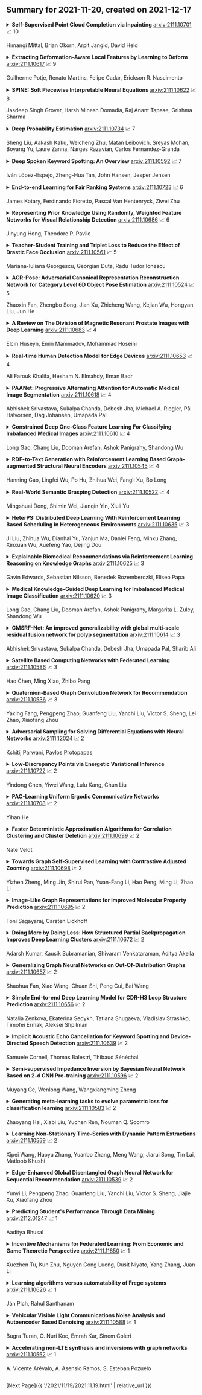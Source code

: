 ## Summary for 2021-11-20, created on 2021-12-17


<details><summary><b>Self-Supervised Point Cloud Completion via Inpainting</b>
<a href="https://arxiv.org/abs/2111.10701">arxiv:2111.10701</a>
&#x1F4C8; 10 <br>
<p>Himangi Mittal, Brian Okorn, Arpit Jangid, David Held</p></summary>
<p>

**Abstract:** When navigating in urban environments, many of the objects that need to be tracked and avoided are heavily occluded. Planning and tracking using these partial scans can be challenging. The aim of this work is to learn to complete these partial point clouds, giving us a full understanding of the object's geometry using only partial observations. Previous methods achieve this with the help of complete, ground-truth annotations of the target objects, which are available only for simulated datasets. However, such ground truth is unavailable for real-world LiDAR data. In this work, we present a self-supervised point cloud completion algorithm, PointPnCNet, which is trained only on partial scans without assuming access to complete, ground-truth annotations. Our method achieves this via inpainting. We remove a portion of the input data and train the network to complete the missing region. As it is difficult to determine which regions were occluded in the initial cloud and which were synthetically removed, our network learns to complete the full cloud, including the missing regions in the initial partial cloud. We show that our method outperforms previous unsupervised and weakly-supervised methods on both the synthetic dataset, ShapeNet, and real-world LiDAR dataset, Semantic KITTI.

</p>
</details>

<details><summary><b>Extracting Deformation-Aware Local Features by Learning to Deform</b>
<a href="https://arxiv.org/abs/2111.10617">arxiv:2111.10617</a>
&#x1F4C8; 9 <br>
<p>Guilherme Potje, Renato Martins, Felipe Cadar, Erickson R. Nascimento</p></summary>
<p>

**Abstract:** Despite the advances in extracting local features achieved by handcrafted and learning-based descriptors, they are still limited by the lack of invariance to non-rigid transformations. In this paper, we present a new approach to compute features from still images that are robust to non-rigid deformations to circumvent the problem of matching deformable surfaces and objects. Our deformation-aware local descriptor, named DEAL, leverages a polar sampling and a spatial transformer warping to provide invariance to rotation, scale, and image deformations. We train the model architecture end-to-end by applying isometric non-rigid deformations to objects in a simulated environment as guidance to provide highly discriminative local features. The experiments show that our method outperforms state-of-the-art handcrafted, learning-based image, and RGB-D descriptors in different datasets with both real and realistic synthetic deformable objects in still images. The source code and trained model of the descriptor are publicly available at https://www.verlab.dcc.ufmg.br/descriptors/neurips2021.

</p>
</details>

<details><summary><b>SPINE: Soft Piecewise Interpretable Neural Equations</b>
<a href="https://arxiv.org/abs/2111.10622">arxiv:2111.10622</a>
&#x1F4C8; 8 <br>
<p>Jasdeep Singh Grover, Harsh Minesh Domadia, Raj Anant Tapase, Grishma Sharma</p></summary>
<p>

**Abstract:** Relu Fully Connected Networks are ubiquitous but uninterpretable because they fit piecewise linear functions emerging from multi-layered structures and complex interactions of model weights. This paper takes a novel approach to piecewise fits by using set operations on individual pieces(parts). This is done by approximating canonical normal forms and using the resultant as a model. This gives special advantages like (a)strong correspondence of parameters to pieces of the fit function(High Interpretability); (b)ability to fit any combination of continuous functions as pieces of the piecewise function(Ease of Design); (c)ability to add new non-linearities in a targeted region of the domain(Targeted Learning); (d)simplicity of an equation which avoids layering. It can also be expressed in the general max-min representation of piecewise linear functions which gives theoretical ease and credibility. This architecture is tested on simulated regression and classification tasks and benchmark datasets including UCI datasets, MNIST, FMNIST, and CIFAR 10. This performance is on par with fully connected architectures. It can find a variety of applications where fully connected layers must be replaced by interpretable layers.

</p>
</details>

<details><summary><b>Deep Probability Estimation</b>
<a href="https://arxiv.org/abs/2111.10734">arxiv:2111.10734</a>
&#x1F4C8; 7 <br>
<p>Sheng Liu, Aakash Kaku, Weicheng Zhu, Matan Leibovich, Sreyas Mohan, Boyang Yu, Laure Zanna, Narges Razavian, Carlos Fernandez-Granda</p></summary>
<p>

**Abstract:** Reliable probability estimation is of crucial importance in many real-world applications where there is inherent uncertainty, such as weather forecasting, medical prognosis, or collision avoidance in autonomous vehicles. Probability-estimation models are trained on observed outcomes (e.g. whether it has rained or not, or whether a patient has died or not), because the ground-truth probabilities of the events of interest are typically unknown. The problem is therefore analogous to binary classification, with the important difference that the objective is to estimate probabilities rather than predicting the specific outcome. The goal of this work is to investigate probability estimation from high-dimensional data using deep neural networks. There exist several methods to improve the probabilities generated by these models but they mostly focus on classification problems where the probabilities are related to model uncertainty. In the case of problems with inherent uncertainty, it is challenging to evaluate performance without access to ground-truth probabilities. To address this, we build a synthetic dataset to study and compare different computable metrics. We evaluate existing methods on the synthetic data as well as on three real-world probability estimation tasks, all of which involve inherent uncertainty: precipitation forecasting from radar images, predicting cancer patient survival from histopathology images, and predicting car crashes from dashcam videos. Finally, we also propose a new method for probability estimation using neural networks, which modifies the training process to promote output probabilities that are consistent with empirical probabilities computed from the data. The method outperforms existing approaches on most metrics on the simulated as well as real-world data.

</p>
</details>

<details><summary><b>Deep Spoken Keyword Spotting: An Overview</b>
<a href="https://arxiv.org/abs/2111.10592">arxiv:2111.10592</a>
&#x1F4C8; 7 <br>
<p>Iván López-Espejo, Zheng-Hua Tan, John Hansen, Jesper Jensen</p></summary>
<p>

**Abstract:** Spoken keyword spotting (KWS) deals with the identification of keywords in audio streams and has become a fast-growing technology thanks to the paradigm shift introduced by deep learning a few years ago. This has allowed the rapid embedding of deep KWS in a myriad of small electronic devices with different purposes like the activation of voice assistants. Prospects suggest a sustained growth in terms of social use of this technology. Thus, it is not surprising that deep KWS has become a hot research topic among speech scientists, who constantly look for KWS performance improvement and computational complexity reduction. This context motivates this paper, in which we conduct a literature review into deep spoken KWS to assist practitioners and researchers who are interested in this technology. Specifically, this overview has a comprehensive nature by covering a thorough analysis of deep KWS systems (which includes speech features, acoustic modeling and posterior handling), robustness methods, applications, datasets, evaluation metrics, performance of deep KWS systems and audio-visual KWS. The analysis performed in this paper allows us to identify a number of directions for future research, including directions adopted from automatic speech recognition research and directions that are unique to the problem of spoken KWS.

</p>
</details>

<details><summary><b>End-to-end Learning for Fair Ranking Systems</b>
<a href="https://arxiv.org/abs/2111.10723">arxiv:2111.10723</a>
&#x1F4C8; 6 <br>
<p>James Kotary, Ferdinando Fioretto, Pascal Van Hentenryck, Ziwei Zhu</p></summary>
<p>

**Abstract:** The learning-to-rank problem aims at ranking items to maximize exposure of those most relevant to a user query. A desirable property of such ranking systems is to guarantee some notion of fairness among specified item groups. While fairness has recently been considered in the context of learning-to-rank systems, current methods cannot provide guarantees on the fairness of the proposed ranking policies.
  This paper addresses this gap and introduces Smart Predict and Optimize for Fair Ranking (SPOFR), an integrated optimization and learning framework for fairness-constrained learning to rank. The end-to-end SPOFR framework includes a constrained optimization sub-model and produces ranking policies that are guaranteed to satisfy fairness constraints while allowing for fine control of the fairness-utility tradeoff. SPOFR is shown to significantly improve current state-of-the-art fair learning-to-rank systems with respect to established performance metrics.

</p>
</details>

<details><summary><b>Representing Prior Knowledge Using Randomly, Weighted Feature Networks for Visual Relationship Detection</b>
<a href="https://arxiv.org/abs/2111.10686">arxiv:2111.10686</a>
&#x1F4C8; 6 <br>
<p>Jinyung Hong, Theodore P. Pavlic</p></summary>
<p>

**Abstract:** The single-hidden-layer Randomly Weighted Feature Network (RWFN) introduced by Hong and Pavlic (2021) was developed as an alternative to neural tensor network approaches for relational learning tasks. Its relatively small footprint combined with the use of two randomized input projections -- an insect-brain-inspired input representation and random Fourier features -- allow it to achieve rich expressiveness for relational learning with relatively low training cost. In particular, when Hong and Pavlic compared RWFN to Logic Tensor Networks (LTNs) for Semantic Image Interpretation (SII) tasks to extract structured semantic descriptions from images, they showed that the RWFN integration of the two hidden, randomized representations better captures relationships among inputs with a faster training process even though it uses far fewer learnable parameters. In this paper, we use RWFNs to perform Visual Relationship Detection (VRD) tasks, which are more challenging SII tasks. A zero-shot learning approach is used with RWFN that can exploit similarities with other seen relationships and background knowledge -- expressed with logical constraints between subjects, relations, and objects -- to achieve the ability to predict triples that do not appear in the training set. The experiments on the Visual Relationship Dataset to compare the performance between RWFNs and LTNs, one of the leading Statistical Relational Learning frameworks, show that RWFNs outperform LTNs for the predicate-detection task while using fewer number of adaptable parameters (1:56 ratio). Furthermore, background knowledge represented by RWFNs can be used to alleviate the incompleteness of training sets even though the space complexity of RWFNs is much smaller than LTNs (1:27 ratio).

</p>
</details>

<details><summary><b>Teacher-Student Training and Triplet Loss to Reduce the Effect of Drastic Face Occlusion</b>
<a href="https://arxiv.org/abs/2111.10561">arxiv:2111.10561</a>
&#x1F4C8; 5 <br>
<p>Mariana-Iuliana Georgescu, Georgian Duta, Radu Tudor Ionescu</p></summary>
<p>

**Abstract:** We study a series of recognition tasks in two realistic scenarios requiring the analysis of faces under strong occlusion. On the one hand, we aim to recognize facial expressions of people wearing Virtual Reality (VR) headsets. On the other hand, we aim to estimate the age and identify the gender of people wearing surgical masks. For all these tasks, the common ground is that half of the face is occluded. In this challenging setting, we show that convolutional neural networks (CNNs) trained on fully-visible faces exhibit very low performance levels. While fine-tuning the deep learning models on occluded faces is extremely useful, we show that additional performance gains can be obtained by distilling knowledge from models trained on fully-visible faces. To this end, we study two knowledge distillation methods, one based on teacher-student training and one based on triplet loss. Our main contribution consists in a novel approach for knowledge distillation based on triplet loss, which generalizes across models and tasks. Furthermore, we consider combining distilled models learned through conventional teacher-student training or through our novel teacher-student training based on triplet loss. We provide empirical evidence showing that, in most cases, both individual and combined knowledge distillation methods bring statistically significant performance improvements. We conduct experiments with three different neural models (VGG-f, VGG-face, ResNet-50) on various tasks (facial expression recognition, gender recognition, age estimation), showing consistent improvements regardless of the model or task.

</p>
</details>

<details><summary><b>ACR-Pose: Adversarial Canonical Representation Reconstruction Network for Category Level 6D Object Pose Estimation</b>
<a href="https://arxiv.org/abs/2111.10524">arxiv:2111.10524</a>
&#x1F4C8; 5 <br>
<p>Zhaoxin Fan, Zhengbo Song, Jian Xu, Zhicheng Wang, Kejian Wu, Hongyan Liu, Jun He</p></summary>
<p>

**Abstract:** Recently, category-level 6D object pose estimation has achieved significant improvements with the development of reconstructing canonical 3D representations. However, the reconstruction quality of existing methods is still far from excellent. In this paper, we propose a novel Adversarial Canonical Representation Reconstruction Network named ACR-Pose. ACR-Pose consists of a Reconstructor and a Discriminator. The Reconstructor is primarily composed of two novel sub-modules: Pose-Irrelevant Module (PIM) and Relational Reconstruction Module (RRM). PIM tends to learn canonical-related features to make the Reconstructor insensitive to rotation and translation, while RRM explores essential relational information between different input modalities to generate high-quality features. Subsequently, a Discriminator is employed to guide the Reconstructor to generate realistic canonical representations. The Reconstructor and the Discriminator learn to optimize through adversarial training. Experimental results on the prevalent NOCS-CAMERA and NOCS-REAL datasets demonstrate that our method achieves state-of-the-art performance.

</p>
</details>

<details><summary><b>A Review on The Division of Magnetic Resonant Prostate Images with Deep Learning</b>
<a href="https://arxiv.org/abs/2111.10683">arxiv:2111.10683</a>
&#x1F4C8; 4 <br>
<p>Elcin Huseyn, Emin Mammadov, Mohammad Hoseini</p></summary>
<p>

**Abstract:** Deep learning; it is often used in dividing processes on images in the biomedical field. In recent years, it has been observed that there is an increase in the division procedures performed on prostate images using deep learning compared to other methods of image division. Looking at the literature; It is seen that the process of dividing prostate images, which are carried out with deep learning, is an important step for the diagnosis and treatment of prostate cancer. For this reason, in this study; to be a source for future splitting operations; deep learning splitting procedures on prostate images obtained from magnetic resonance (MRI) imaging devices were examined.

</p>
</details>

<details><summary><b>Real-time Human Detection Model for Edge Devices</b>
<a href="https://arxiv.org/abs/2111.10653">arxiv:2111.10653</a>
&#x1F4C8; 4 <br>
<p>Ali Farouk Khalifa, Hesham N. Elmahdy, Eman Badr</p></summary>
<p>

**Abstract:** Building a small-sized fast surveillance system model to fit on limited resource devices is a challenging, yet an important task. Convolutional Neural Networks (CNNs) have replaced traditional feature extraction and machine learning models in detection and classification tasks. Various complex large CNN models are proposed that achieve significant improvement in the accuracy. Lightweight CNN models have been recently introduced for real-time tasks. This paper suggests a CNN-based lightweight model that can fit on a limited edge device such as Raspberry Pi. Our proposed model provides better performance time, smaller size and comparable accuracy with existing method. The model performance is evaluated on multiple benchmark datasets. It is also compared with existing models in terms of size, average processing time, and F-score. Other enhancements for future research are suggested.

</p>
</details>

<details><summary><b>PAANet: Progressive Alternating Attention for Automatic Medical Image Segmentation</b>
<a href="https://arxiv.org/abs/2111.10618">arxiv:2111.10618</a>
&#x1F4C8; 4 <br>
<p>Abhishek Srivastava, Sukalpa Chanda, Debesh Jha, Michael A. Riegler, Pål Halvorsen, Dag Johansen, Umapada Pal</p></summary>
<p>

**Abstract:** Medical image segmentation can provide detailed information for clinical analysis which can be useful for scenarios where the detailed location of a finding is important. Knowing the location of disease can play a vital role in treatment and decision-making. Convolutional neural network (CNN) based encoder-decoder techniques have advanced the performance of automated medical image segmentation systems. Several such CNN-based methodologies utilize techniques such as spatial- and channel-wise attention to enhance performance. Another technique that has drawn attention in recent years is residual dense blocks (RDBs). The successive convolutional layers in densely connected blocks are capable of extracting diverse features with varied receptive fields and thus, enhancing performance. However, consecutive stacked convolutional operators may not necessarily generate features that facilitate the identification of the target structures. In this paper, we propose a progressive alternating attention network (PAANet). We develop progressive alternating attention dense (PAAD) blocks, which construct a guiding attention map (GAM) after every convolutional layer in the dense blocks using features from all scales. The GAM allows the following layers in the dense blocks to focus on the spatial locations relevant to the target region. Every alternate PAAD block inverts the GAM to generate a reverse attention map which guides ensuing layers to extract boundary and edge-related information, refining the segmentation process. Our experiments on three different biomedical image segmentation datasets exhibit that our PAANet achieves favourable performance when compared to other state-of-the-art methods.

</p>
</details>

<details><summary><b>Constrained Deep One-Class Feature Learning For Classifying Imbalanced Medical Images</b>
<a href="https://arxiv.org/abs/2111.10610">arxiv:2111.10610</a>
&#x1F4C8; 4 <br>
<p>Long Gao, Chang Liu, Dooman Arefan, Ashok Panigrahy, Shandong Wu</p></summary>
<p>

**Abstract:** Medical image data are usually imbalanced across different classes. One-class classification has attracted increasing attention to address the data imbalance problem by distinguishing the samples of the minority class from the majority class. Previous methods generally aim to either learn a new feature space to map training samples together or to fit training samples by autoencoder-like models. These methods mainly focus on capturing either compact or descriptive features, where the information of the samples of a given one class is not sufficiently utilized. In this paper, we propose a novel deep learning-based method to learn compact features by adding constraints on the bottleneck features, and to preserve descriptive features by training an autoencoder at the same time. Through jointly optimizing the constraining loss and the autoencoder's reconstruction loss, our method can learn more relevant features associated with the given class, making the majority and minority samples more distinguishable. Experimental results on three clinical datasets (including the MRI breast images, FFDM breast images and chest X-ray images) obtains state-of-art performance compared to previous methods.

</p>
</details>

<details><summary><b>RDF-to-Text Generation with Reinforcement Learning Based Graph-augmented Structural Neural Encoders</b>
<a href="https://arxiv.org/abs/2111.10545">arxiv:2111.10545</a>
&#x1F4C8; 4 <br>
<p>Hanning Gao, Lingfei Wu, Po Hu, Zhihua Wei, Fangli Xu, Bo Long</p></summary>
<p>

**Abstract:** Considering a collection of RDF triples, the RDF-to-text generation task aims to generate a text description. Most previous methods solve this task using a sequence-to-sequence model or using a graph-based model to encode RDF triples and to generate a text sequence. Nevertheless, these approaches fail to clearly model the local and global structural information between and within RDF triples. Moreover, the previous methods also face the non-negligible problem of low faithfulness of the generated text, which seriously affects the overall performance of these models. To solve these problems, we propose a model combining two new graph-augmented structural neural encoders to jointly learn both local and global structural information in the input RDF triples. To further improve text faithfulness, we innovatively introduce a reinforcement learning (RL) reward based on information extraction (IE). We first extract triples from the generated text using a pretrained IE model and regard the correct number of the extracted triples as the additional RL reward. Experimental results on two benchmark datasets demonstrate that our proposed model outperforms the state-of-the-art baselines, and the additional reinforcement learning reward does help to improve the faithfulness of the generated text.

</p>
</details>

<details><summary><b>Real-World Semantic Grasping Detection</b>
<a href="https://arxiv.org/abs/2111.10522">arxiv:2111.10522</a>
&#x1F4C8; 4 <br>
<p>Mingshuai Dong, Shimin Wei, Jianqin Yin, Xiuli Yu</p></summary>
<p>

**Abstract:** Reducing the scope of grasping detection according to the semantic information of the target is significant to improve the accuracy of the grasping detection model and expand its application. Researchers have been trying to combine these capabilities in an end-to-end network to grasp specific objects in a cluttered scene efficiently. In this paper, we propose an end-to-end semantic grasping detection model, which can accomplish both semantic recognition and grasping detection. And we also design a target feature filtering mechanism, which only maintains the features of a single object according to the semantic information for grasping detection. This method effectively reduces the background features that are weakly correlated to the target object, thus making the features more unique and guaranteeing the accuracy and efficiency of grasping detection. Experimental results show that the proposed method can achieve 98.38% accuracy in Cornell grasping dataset Furthermore, our results on different datasets or evaluation metrics show the domain adaptability of our method over the state-of-the-art.

</p>
</details>

<details><summary><b>HeterPS: Distributed Deep Learning With Reinforcement Learning Based Scheduling in Heterogeneous Environments</b>
<a href="https://arxiv.org/abs/2111.10635">arxiv:2111.10635</a>
&#x1F4C8; 3 <br>
<p>Ji Liu, Zhihua Wu, Dianhai Yu, Yanjun Ma, Danlei Feng, Minxu Zhang, Xinxuan Wu, Xuefeng Yao, Dejing Dou</p></summary>
<p>

**Abstract:** Deep neural networks (DNNs) exploit many layers and a large number of parameters to achieve excellent performance. The training process of DNN models generally handles large-scale input data with many sparse features, which incurs high Input/Output (IO) cost, while some layers are compute-intensive. The training process generally exploits distributed computing resources to reduce training time. In addition, heterogeneous computing resources, e.g., CPUs, GPUs of multiple types, are available for the distributed training process. Thus, the scheduling of multiple layers to diverse computing resources is critical for the training process. To efficiently train a DNN model using the heterogeneous computing resources, we propose a distributed framework, i.e., Paddle-Heterogeneous Parameter Server (Paddle-HeterPS), composed of a distributed architecture and a Reinforcement Learning (RL)-based scheduling method. The advantages of Paddle-HeterPS are three-fold compared with existing frameworks. First, Paddle-HeterPS enables efficient training process of diverse workloads with heterogeneous computing resources. Second, Paddle-HeterPS exploits an RL-based method to efficiently schedule the workload of each layer to appropriate computing resources to minimize the cost while satisfying throughput constraints. Third, Paddle-HeterPS manages data storage and data communication among distributed computing resources. We carry out extensive experiments to show that Paddle-HeterPS significantly outperforms state-of-the-art approaches in terms of throughput (14.5 times higher) and monetary cost (312.3% smaller). The codes of the framework are publicly available at: https://github.com/PaddlePaddle/Paddle.

</p>
</details>

<details><summary><b>Explainable Biomedical Recommendations via Reinforcement Learning Reasoning on Knowledge Graphs</b>
<a href="https://arxiv.org/abs/2111.10625">arxiv:2111.10625</a>
&#x1F4C8; 3 <br>
<p>Gavin Edwards, Sebastian Nilsson, Benedek Rozemberczki, Eliseo Papa</p></summary>
<p>

**Abstract:** For Artificial Intelligence to have a greater impact in biology and medicine, it is crucial that recommendations are both accurate and transparent. In other domains, a neurosymbolic approach of multi-hop reasoning on knowledge graphs has been shown to produce transparent explanations. However, there is a lack of research applying it to complex biomedical datasets and problems. In this paper, the approach is explored for drug discovery to draw solid conclusions on its applicability. For the first time, we systematically apply it to multiple biomedical datasets and recommendation tasks with fair benchmark comparisons. The approach is found to outperform the best baselines by 21.7% on average whilst producing novel, biologically relevant explanations.

</p>
</details>

<details><summary><b>Medical Knowledge-Guided Deep Learning for Imbalanced Medical Image Classification</b>
<a href="https://arxiv.org/abs/2111.10620">arxiv:2111.10620</a>
&#x1F4C8; 3 <br>
<p>Long Gao, Chang Liu, Dooman Arefan, Ashok Panigrahy, Margarita L. Zuley, Shandong Wu</p></summary>
<p>

**Abstract:** Deep learning models have gained remarkable performance on a variety of image classification tasks. However, many models suffer from limited performance in clinical or medical settings when data are imbalanced. To address this challenge, we propose a medical-knowledge-guided one-class classification approach that leverages domain-specific knowledge of classification tasks to boost the model's performance. The rationale behind our approach is that some existing prior medical knowledge can be incorporated into data-driven deep learning to facilitate model learning. We design a deep learning-based one-class classification pipeline for imbalanced image classification, and demonstrate in three use cases how we take advantage of medical knowledge of each specific classification task by generating additional middle classes to achieve higher classification performances. We evaluate our approach on three different clinical image classification tasks (a total of 8459 images) and show superior model performance when compared to six state-of-the-art methods. All codes of this work will be publicly available upon acceptance of the paper.

</p>
</details>

<details><summary><b>GMSRF-Net: An improved generalizability with global multi-scale residual fusion network for polyp segmentation</b>
<a href="https://arxiv.org/abs/2111.10614">arxiv:2111.10614</a>
&#x1F4C8; 3 <br>
<p>Abhishek Srivastava, Sukalpa Chanda, Debesh Jha, Umapada Pal, Sharib Ali</p></summary>
<p>

**Abstract:** Colonoscopy is a gold standard procedure but is highly operator-dependent. Efforts have been made to automate the detection and segmentation of polyps, a precancerous precursor, to effectively minimize missed rate. Widely used computer-aided polyp segmentation systems actuated by encoder-decoder have achieved high performance in terms of accuracy. However, polyp segmentation datasets collected from varied centers can follow different imaging protocols leading to difference in data distribution. As a result, most methods suffer from performance drop and require re-training for each specific dataset. We address this generalizability issue by proposing a global multi-scale residual fusion network (GMSRF-Net). Our proposed network maintains high-resolution representations while performing multi-scale fusion operations for all resolution scales. To further leverage scale information, we design cross multi-scale attention (CMSA) and multi-scale feature selection (MSFS) modules within the GMSRF-Net. The repeated fusion operations gated by CMSA and MSFS demonstrate improved generalizability of the network. Experiments conducted on two different polyp segmentation datasets show that our proposed GMSRF-Net outperforms the previous top-performing state-of-the-art method by 8.34% and 10.31% on unseen CVC-ClinicDB and unseen Kvasir-SEG, in terms of dice coefficient.

</p>
</details>

<details><summary><b>Satellite Based Computing Networks with Federated Learning</b>
<a href="https://arxiv.org/abs/2111.10586">arxiv:2111.10586</a>
&#x1F4C8; 3 <br>
<p>Hao Chen, Ming Xiao, Zhibo Pang</p></summary>
<p>

**Abstract:** Driven by the ever-increasing penetration and proliferation of data-driven applications, a new generation of wireless communication, the sixth-generation (6G) mobile system enhanced by artificial intelligence (AI), has attracted substantial research interests. Among various candidate technologies of 6G, low earth orbit (LEO) satellites have appealing characteristics of ubiquitous wireless access. However, the costs of satellite communication (SatCom) are still high, relative to counterparts of ground mobile networks. To support massively interconnected devices with intelligent adaptive learning and reduce expensive traffic in SatCom, we propose federated learning (FL) in LEO-based satellite communication networks. We first review the state-of-the-art LEO-based SatCom and related machine learning (ML) techniques, and then analyze four possible ways of combining ML with satellite networks. The learning performance of the proposed strategies is evaluated by simulation and results reveal that FL-based computing networks improve the performance of communication overheads and latency. Finally, we discuss future research topics along this research direction.

</p>
</details>

<details><summary><b>Quaternion-Based Graph Convolution Network for Recommendation</b>
<a href="https://arxiv.org/abs/2111.10536">arxiv:2111.10536</a>
&#x1F4C8; 3 <br>
<p>Yaxing Fang, Pengpeng Zhao, Guanfeng Liu, Yanchi Liu, Victor S. Sheng, Lei Zhao, Xiaofang Zhou</p></summary>
<p>

**Abstract:** Graph Convolution Network (GCN) has been widely applied in recommender systems for its representation learning capability on user and item embeddings. However, GCN is vulnerable to noisy and incomplete graphs, which are common in real world, due to its recursive message propagation mechanism. In the literature, some work propose to remove the feature transformation during message propagation, but making it unable to effectively capture the graph structural features. Moreover, they model users and items in the Euclidean space, which has been demonstrated to have high distortion when modeling complex graphs, further degrading the capability to capture the graph structural features and leading to sub-optimal performance. To this end, in this paper, we propose a simple yet effective Quaternion-based Graph Convolution Network (QGCN) recommendation model. In the proposed model, we utilize the hyper-complex Quaternion space to learn user and item representations and feature transformation to improve both performance and robustness. Specifically, we first embed all users and items into the Quaternion space. Then, we introduce the quaternion embedding propagation layers with quaternion feature transformation to perform message propagation. Finally, we combine the embeddings generated at each layer with the mean pooling strategy to obtain the final embeddings for recommendation. Extensive experiments on three public benchmark datasets demonstrate that our proposed QGCN model outperforms baseline methods by a large margin.

</p>
</details>

<details><summary><b>Adversarial Sampling for Solving Differential Equations with Neural Networks</b>
<a href="https://arxiv.org/abs/2111.12024">arxiv:2111.12024</a>
&#x1F4C8; 2 <br>
<p>Kshitij Parwani, Pavlos Protopapas</p></summary>
<p>

**Abstract:** Neural network-based methods for solving differential equations have been gaining traction. They work by improving the differential equation residuals of a neural network on a sample of points in each iteration. However, most of them employ standard sampling schemes like uniform or perturbing equally spaced points. We present a novel sampling scheme which samples points adversarially to maximize the loss of the current solution estimate. A sampler architecture is described along with the loss terms used for training. Finally, we demonstrate that this scheme outperforms pre-existing schemes by comparing both on a number of problems.

</p>
</details>

<details><summary><b>Low-Discrepancy Points via Energetic Variational Inference</b>
<a href="https://arxiv.org/abs/2111.10722">arxiv:2111.10722</a>
&#x1F4C8; 2 <br>
<p>Yindong Chen, Yiwei Wang, Lulu Kang, Chun Liu</p></summary>
<p>

**Abstract:** In this paper, we propose a deterministic variational inference approach and generate low-discrepancy points by minimizing the kernel discrepancy, also known as the Maximum Mean Discrepancy or MMD. Based on the general energetic variational inference framework by Wang et. al. (2021), minimizing the kernel discrepancy is transformed to solving a dynamic ODE system via the explicit Euler scheme. We name the resulting algorithm EVI-MMD and demonstrate it through examples in which the target distribution is fully specified, partially specified up to the normalizing constant, and empirically known in the form of training data. Its performances are satisfactory compared to alternative methods in the applications of distribution approximation, numerical integration, and generative learning. The EVI-MMD algorithm overcomes the bottleneck of the existing MMD-descent algorithms, which are mostly applicable to two-sample problems. Algorithms with more sophisticated structures and potential advantages can be developed under the EVI framework.

</p>
</details>

<details><summary><b>PAC-Learning Uniform Ergodic Communicative Networks</b>
<a href="https://arxiv.org/abs/2111.10708">arxiv:2111.10708</a>
&#x1F4C8; 2 <br>
<p>Yihan He</p></summary>
<p>

**Abstract:** This work addressed the problem of learning a network with communication between vertices. The communication between vertices is presented in the form of perturbation on the measure. We studied the scenario where samples are drawn from a uniform ergodic Random Graph Process (RGPs for short), which provides a natural mathematical context for the problem of interest. For the binary classification problem, the result we obtained gives uniform learn-ability as the worst-case theoretical limits. We introduced the structural Rademacher complexity, which naturally fused into the VC theory to upperbound the first moment. With the martingale method and Marton's coupling, we establish the tail bound for uniform convergence and give consistency guarantee for empirical risk minimizer. The technique used in this work to obtain high probability bounds is of independent interest to other mixing processes with and without network structure.

</p>
</details>

<details><summary><b>Faster Deterministic Approximation Algorithms for Correlation Clustering and Cluster Deletion</b>
<a href="https://arxiv.org/abs/2111.10699">arxiv:2111.10699</a>
&#x1F4C8; 2 <br>
<p>Nate Veldt</p></summary>
<p>

**Abstract:** Correlation clustering is a framework for partitioning datasets based on pairwise similarity and dissimilarity scores, and has been used for diverse applications in bioinformatics, social network analysis, and computer vision. Although many approximation algorithms have been designed for this problem, the best theoretical results rely on obtaining lower bounds via expensive linear programming relaxations. In this paper we prove new relationships between correlation clustering problems and edge labeling problems related to the principle of strong triadic closure. We use these connections to develop new approximation algorithms for correlation clustering that have deterministic constant factor approximation guarantees and avoid the canonical linear programming relaxation. Our approach also extends to a variant of correlation clustering called cluster deletion, that strictly prohibits placing negative edges inside clusters. Our results include 4-approximation algorithms for cluster deletion and correlation clustering, based on simplified linear programs with far fewer constraints than the canonical relaxations. More importantly, we develop faster techniques that are purely combinatorial, based on computing maximal matchings in certain auxiliary graphs and hypergraphs. This leads to a combinatorial 6-approximation for complete unweighted correlation clustering, which is the best deterministic result for any method that does not rely on linear programming. We also present the first combinatorial constant factor approximation for cluster deletion.

</p>
</details>

<details><summary><b>Towards Graph Self-Supervised Learning with Contrastive Adjusted Zooming</b>
<a href="https://arxiv.org/abs/2111.10698">arxiv:2111.10698</a>
&#x1F4C8; 2 <br>
<p>Yizhen Zheng, Ming Jin, Shirui Pan, Yuan-Fang Li, Hao Peng, Ming Li, Zhao Li</p></summary>
<p>

**Abstract:** Graph representation learning (GRL) is critical for graph-structured data analysis. However, most of the existing graph neural networks (GNNs) heavily rely on labeling information, which is normally expensive to obtain in the real world. Existing unsupervised GRL methods suffer from certain limitations, such as the heavy reliance on monotone contrastiveness and limited scalability. To overcome the aforementioned problems, in light of the recent advancements in graph contrastive learning, we introduce a novel self-supervised graph representation learning algorithm via Graph Contrastive Adjusted Zooming, namely G-Zoom, to learn node representations by leveraging the proposed adjusted zooming scheme. Specifically, this mechanism enables G-Zoom to explore and extract self-supervision signals from a graph from multiple scales: micro (i.e., node-level), meso (i.e., neighbourhood-level), and macro (i.e., subgraph-level). Firstly, we generate two augmented views of the input graph via two different graph augmentations. Then, we establish three different contrastiveness on the above three scales progressively, from node, neighbouring, to subgraph level, where we maximize the agreement between graph representations across scales. While we can extract valuable clues from a given graph on the micro and macro perspectives, the neighbourhood-level contrastiveness offers G-Zoom the capability of a customizable option based on our adjusted zooming scheme to manually choose an optimal viewpoint that lies between the micro and macro perspectives to better understand the graph data. Additionally, to make our model scalable to large graphs, we employ a parallel graph diffusion approach to decouple model training from the graph size. We have conducted extensive experiments on real-world datasets, and the results demonstrate that our proposed model outperforms state-of-the-art methods consistently.

</p>
</details>

<details><summary><b>Image-Like Graph Representations for Improved Molecular Property Prediction</b>
<a href="https://arxiv.org/abs/2111.10695">arxiv:2111.10695</a>
&#x1F4C8; 2 <br>
<p>Toni Sagayaraj, Carsten Eickhoff</p></summary>
<p>

**Abstract:** Research into deep learning models for molecular property prediction has primarily focused on the development of better Graph Neural Network (GNN) architectures. Though new GNN variants continue to improve performance, their modifications share a common theme of alleviating problems intrinsic to their fundamental graph-to-graph nature. In this work, we examine these limitations and propose a new molecular representation that bypasses the need for GNNs entirely, dubbed CubeMol. Our fixed-dimensional stochastic representation, when paired with a transformer model, exceeds the performance of state-of-the-art GNN models and provides a path for scalability.

</p>
</details>

<details><summary><b>Doing More by Doing Less: How Structured Partial Backpropagation Improves Deep Learning Clusters</b>
<a href="https://arxiv.org/abs/2111.10672">arxiv:2111.10672</a>
&#x1F4C8; 2 <br>
<p>Adarsh Kumar, Kausik Subramanian, Shivaram Venkataraman, Aditya Akella</p></summary>
<p>

**Abstract:** Many organizations employ compute clusters equipped with accelerators such as GPUs and TPUs for training deep learning models in a distributed fashion. Training is resource-intensive, consuming significant compute, memory, and network resources. Many prior works explore how to reduce training resource footprint without impacting quality, but their focus on a subset of the bottlenecks (typically only the network) limits their ability to improve overall cluster utilization. In this work, we exploit the unique characteristics of deep learning workloads to propose Structured Partial Backpropagation(SPB), a technique that systematically controls the amount of backpropagation at individual workers in distributed training. This simultaneously reduces network bandwidth, compute utilization, and memory footprint while preserving model quality. To efficiently leverage the benefits of SPB at cluster level, we introduce JigSaw, a SPB aware scheduler, which does scheduling at the iteration level for Deep Learning Training(DLT) jobs. We find that JigSaw can improve large scale cluster efficiency by as high as 28\%.

</p>
</details>

<details><summary><b>Generalizing Graph Neural Networks on Out-Of-Distribution Graphs</b>
<a href="https://arxiv.org/abs/2111.10657">arxiv:2111.10657</a>
&#x1F4C8; 2 <br>
<p>Shaohua Fan, Xiao Wang, Chuan Shi, Peng Cui, Bai Wang</p></summary>
<p>

**Abstract:** Graph Neural Networks (GNNs) are proposed without considering the agnostic distribution shifts between training and testing graphs, inducing the degeneration of the generalization ability of GNNs on Out-Of-Distribution (OOD) settings. The fundamental reason for such degeneration is that most GNNs are developed based on the I.I.D hypothesis. In such a setting, GNNs tend to exploit subtle statistical correlations existing in the training set for predictions, even though it is a spurious correlation. However, such spurious correlations may change in testing environments, leading to the failure of GNNs. Therefore, eliminating the impact of spurious correlations is crucial for stable GNNs. To this end, we propose a general causal representation framework, called StableGNN. The main idea is to extract high-level representations from graph data first and resort to the distinguishing ability of causal inference to help the model get rid of spurious correlations. Particularly, we exploit a graph pooling layer to extract subgraph-based representations as high-level representations. Furthermore, we propose a causal variable distinguishing regularizer to correct the biased training distribution. Hence, GNNs would concentrate more on the stable correlations. Extensive experiments on both synthetic and real-world OOD graph datasets well verify the effectiveness, flexibility and interpretability of the proposed framework.

</p>
</details>

<details><summary><b>Simple End-to-end Deep Learning Model for CDR-H3 Loop Structure Prediction</b>
<a href="https://arxiv.org/abs/2111.10656">arxiv:2111.10656</a>
&#x1F4C8; 2 <br>
<p>Natalia Zenkova, Ekaterina Sedykh, Tatiana Shugaeva, Vladislav Strashko, Timofei Ermak, Aleksei Shpilman</p></summary>
<p>

**Abstract:** Predicting a structure of an antibody from its sequence is important since it allows for a better design process of synthetic antibodies that play a vital role in the health industry. Most of the structure of an antibody is conservative. The most variable and hard-to-predict part is the {\it third complementarity-determining region of the antibody heavy chain} (CDR H3). Lately, deep learning has been employed to solve the task of CDR H3 prediction. However, current state-of-the-art methods are not end-to-end, but rather they output inter-residue distances and orientations to the RosettaAntibody package that uses this additional information alongside statistical and physics-based methods to predict the 3D structure. This does not allow a fast screening process and, therefore, inhibits the development of targeted synthetic antibodies. In this work, we present an end-to-end model to predict CDR H3 loop structure, that performs on par with state-of-the-art methods in terms of accuracy but an order of magnitude faster. We also raise an issue with a commonly used RosettaAntibody benchmark that leads to data leaks, i.e., the presence of identical sequences in the train and test datasets.

</p>
</details>

<details><summary><b>Implicit Acoustic Echo Cancellation for Keyword Spotting and Device-Directed Speech Detection</b>
<a href="https://arxiv.org/abs/2111.10639">arxiv:2111.10639</a>
&#x1F4C8; 2 <br>
<p>Samuele Cornell, Thomas Balestri, Thibaud Sénéchal</p></summary>
<p>

**Abstract:** In many speech-enabled human-machine interaction scenarios, user speech can overlap with the device playback audio. In these instances, the performance of tasks such as keyword-spotting (KWS) and device-directed speech detection (DDD) can degrade significantly. To address this problem, we propose an implicit acoustic echo cancellation (iAEC) framework where a neural network is trained to exploit the additional information from a reference microphone channel to learn to ignore the interfering signal and improve detection performance. We study this framework for the tasks of KWS and DDD on, respectively, an augmented version of Google Speech Commands v2 and a real-world Alexa device dataset. Notably, we show a $56\%$ reduction in false-reject rate for the DDD task during device playback conditions. We also show comparable or superior performance over a strong end-to-end neural echo cancellation + KWS baseline for the KWS task with an order of magnitude less computational requirements.

</p>
</details>

<details><summary><b>Semi-supervised Impedance Inversion by Bayesian Neural Network Based on 2-d CNN Pre-training</b>
<a href="https://arxiv.org/abs/2111.10596">arxiv:2111.10596</a>
&#x1F4C8; 2 <br>
<p>Muyang Ge, Wenlong Wang, Wangxiangming Zheng</p></summary>
<p>

**Abstract:** Seismic impedance inversion can be performed with a semi-supervised learning algorithm, which only needs a few logs as labels and is less likely to get overfitted. However, classical semi-supervised learning algorithm usually leads to artifacts on the predicted impedance image. In this artical, we improve the semi-supervised learning from two aspects. First, by replacing 1-d convolutional neural network (CNN) layers in deep learning structure with 2-d CNN layers and 2-d maxpooling layers, the prediction accuracy is improved. Second, prediction uncertainty can also be estimated by embedding the network into a Bayesian inference framework. Local reparameterization trick is used during forward propagation of the network to reduce sampling cost. Tests with Marmousi2 model and SEAM model validate the feasibility of the proposed strategy.

</p>
</details>

<details><summary><b>Generating meta-learning tasks to evolve parametric loss for classification learning</b>
<a href="https://arxiv.org/abs/2111.10583">arxiv:2111.10583</a>
&#x1F4C8; 2 <br>
<p>Zhaoyang Hai, Xiabi Liu, Yuchen Ren, Nouman Q. Soomro</p></summary>
<p>

**Abstract:** The field of meta-learning has seen a dramatic rise in interest in recent years. In existing meta-learning approaches, learning tasks for training meta-models are usually collected from public datasets, which brings the difficulty of obtaining a sufficient number of meta-learning tasks with a large amount of training data. In this paper, we propose a meta-learning approach based on randomly generated meta-learning tasks to obtain a parametric loss for classification learning based on big data. The loss is represented by a deep neural network, called meta-loss network (MLN). To train the MLN, we construct a large number of classification learning tasks through randomly generating training data, validation data, and corresponding ground-truth linear classifier. Our approach has two advantages. First, sufficient meta-learning tasks with large number of training data can be obtained easily. Second, the ground-truth classifier is given, so that the difference between the learned classifier and the ground-truth model can be measured to reflect the performance of MLN more precisely than validation accuracy. Based on this difference, we apply the evolutionary strategy algorithm to find out the optimal MLN. The resultant MLN not only leads to satisfactory learning effects on generated linear classifier learning tasks for testing, but also behaves very well on generated nonlinear classifier learning tasks and various public classification tasks. Our MLN stably surpass cross-entropy (CE) and mean square error (MSE) in testing accuracy and generalization ability. These results illustrate the possibility of achieving satisfactory meta-learning effects using generated learning tasks.

</p>
</details>

<details><summary><b>Learning Non-Stationary Time-Series with Dynamic Pattern Extractions</b>
<a href="https://arxiv.org/abs/2111.10559">arxiv:2111.10559</a>
&#x1F4C8; 2 <br>
<p>Xipei Wang, Haoyu Zhang, Yuanbo Zhang, Meng Wang, Jiarui Song, Tin Lai, Matloob Khushi</p></summary>
<p>

**Abstract:** The era of information explosion had prompted the accumulation of a tremendous amount of time-series data, including stationary and non-stationary time-series data. State-of-the-art algorithms have achieved a decent performance in dealing with stationary temporal data. However, traditional algorithms that tackle stationary time-series do not apply to non-stationary series like Forex trading. This paper investigates applicable models that can improve the accuracy of forecasting future trends of non-stationary time-series sequences. In particular, we focus on identifying potential models and investigate the effects of recognizing patterns from historical data. We propose a combination of \rebuttal{the} seq2seq model based on RNN, along with an attention mechanism and an enriched set features extracted via dynamic time warping and zigzag peak valley indicators. Customized loss functions and evaluating metrics have been designed to focus more on the predicting sequence's peaks and valley points. Our results show that our model can predict 4-hour future trends with high accuracy in the Forex dataset, which is crucial in realistic scenarios to assist foreign exchange trading decision making. We further provide evaluations of the effects of various loss functions, evaluation metrics, model variants, and components on model performance.

</p>
</details>

<details><summary><b>Edge-Enhanced Global Disentangled Graph Neural Network for Sequential Recommendation</b>
<a href="https://arxiv.org/abs/2111.10539">arxiv:2111.10539</a>
&#x1F4C8; 2 <br>
<p>Yunyi Li, Pengpeng Zhao, Guanfeng Liu, Yanchi Liu, Victor S. Sheng, Jiajie Xu, Xiaofang Zhou</p></summary>
<p>

**Abstract:** Sequential recommendation has been a widely popular topic of recommender systems. Existing works have contributed to enhancing the prediction ability of sequential recommendation systems based on various methods, such as recurrent networks and self-attention mechanisms. However, they fail to discover and distinguish various relationships between items, which could be underlying factors which motivate user behaviors. In this paper, we propose an Edge-Enhanced Global Disentangled Graph Neural Network (EGD-GNN) model to capture the relation information between items for global item representation and local user intention learning. At the global level, we build a global-link graph over all sequences to model item relationships. Then a channel-aware disentangled learning layer is designed to decompose edge information into different channels, which can be aggregated to represent the target item from its neighbors. At the local level, we apply a variational auto-encoder framework to learn user intention over the current sequence. We evaluate our proposed method on three real-world datasets. Experimental results show that our model can get a crucial improvement over state-of-the-art baselines and is able to distinguish item features.

</p>
</details>

<details><summary><b>Predicting Student's Performance Through Data Mining</b>
<a href="https://arxiv.org/abs/2112.01247">arxiv:2112.01247</a>
&#x1F4C8; 1 <br>
<p>Aaditya Bhusal</p></summary>
<p>

**Abstract:** Predicting the performance of students early and as accurately as possible is one of the biggest challenges of educational institutions. Analyzing the performance of students early can help in finding the strengths and weakness of students and help the perform better in examinations. Using machine learning the student's performance can be predicted with the help of students' data collected from Learning Management Systems (LMS). The data collected from LMSs can provide insights about student's behavior that will result in good or bad performance in examinations which then can be studied and used in helping students performing poorly in examinations to perform better.

</p>
</details>

<details><summary><b>Incentive Mechanisms for Federated Learning: From Economic and Game Theoretic Perspective</b>
<a href="https://arxiv.org/abs/2111.11850">arxiv:2111.11850</a>
&#x1F4C8; 1 <br>
<p>Xuezhen Tu, Kun Zhu, Nguyen Cong Luong, Dusit Niyato, Yang Zhang, Juan Li</p></summary>
<p>

**Abstract:** Federated learning (FL) becomes popular and has shown great potentials in training large-scale machine learning (ML) models without exposing the owners' raw data. In FL, the data owners can train ML models based on their local data and only send the model updates rather than raw data to the model owner for aggregation. To improve learning performance in terms of model accuracy and training completion time, it is essential to recruit sufficient participants. Meanwhile, the data owners are rational and may be unwilling to participate in the collaborative learning process due to the resource consumption. To address the issues, there have been various works recently proposed to motivate the data owners to contribute their resources. In this paper, we provide a comprehensive review for the economic and game theoretic approaches proposed in the literature to design various schemes for stimulating data owners to participate in FL training process. In particular, we first present the fundamentals and background of FL, economic theories commonly used in incentive mechanism design. Then, we review applications of game theory and economic approaches applied for incentive mechanisms design of FL. Finally, we highlight some open issues and future research directions concerning incentive mechanism design of FL.

</p>
</details>

<details><summary><b>Learning algorithms versus automatability of Frege systems</b>
<a href="https://arxiv.org/abs/2111.10626">arxiv:2111.10626</a>
&#x1F4C8; 1 <br>
<p>Ján Pich, Rahul Santhanam</p></summary>
<p>

**Abstract:** We connect learning algorithms and algorithms automating proof search in propositional proof systems: for every sufficiently strong, well-behaved propositional proof system $P$, we prove that the following statements are equivalent,
  1. Provable learning: $P$ proves efficiently that p-size circuits are learnable by subexponential-size circuits over the uniform distribution with membership queries.
  2. Provable automatability: $P$ proves efficiently that $P$ is automatable by non-uniform circuits on propositional formulas expressing p-size circuit lower bounds.
  Here, $P$ is sufficiently strong and well-behaved if I.-III. holds: I. $P$ p-simulates Jeřábek's system $WF$ (which strengthens the Extended Frege system $EF$ by a surjective weak pigeonhole principle); II. $P$ satisfies some basic properties of standard proof systems which p-simulate $WF$; III. $P$ proves efficiently for some Boolean function $h$ that $h$ is hard on average for circuits of subexponential size. For example, if III. holds for $P=WF$, then Items 1 and 2 are equivalent for $P=WF$.
  If there is a function $h\in NE\cap coNE$ which is hard on average for circuits of size $2^{n/4}$, for each sufficiently big $n$, then there is an explicit propositional proof system $P$ satisfying properties I.-III., i.e. the equivalence of Items 1 and 2 holds for $P$.

</p>
</details>

<details><summary><b>Vehicular Visible Light Communications Noise Analysis and Autoencoder Based Denoising</b>
<a href="https://arxiv.org/abs/2111.10588">arxiv:2111.10588</a>
&#x1F4C8; 1 <br>
<p>Bugra Turan, O. Nuri Koc, Emrah Kar, Sinem Coleri</p></summary>
<p>

**Abstract:** Vehicular visible light communications (V-VLC) is a promising intelligent transportation systems (ITS) technology for vehicle-to-vehicle (V2V) and vehicle-to-infrastructure (V2I) communications with the utilization of light-emitting diodes (LEDs). The main degrading factor for the performance of V-VLC systems is noise. Unlike traditional radio frequency (RF) based systems, V-VLC systems include many noise sources: solar radiation, background lighting from vehicles, streets, parking garages, and tunnel lights. Traditional V-VLC system noise modeling is based on the additive white Gaussian noise assumption in the form of shot and thermal noise. In this paper, to investigate both time-correlated and white noise components of the V-VLC channel, we propose a noise analysis based on Allan variance (AVAR), which provides a time-series analysis method to identify noise from the data. We also propose a generalized Wiener process-based V-VLC channel noise synthesis methodology to generate different noise components. We further propose a convolutional autoencoder(CAE) based denoising scheme to reduce V-VLC signal noise, which achieves reconstruction root mean square error (RMSE) of 0.0442 and 0.0474 for indoor and outdoor channels, respectively.

</p>
</details>

<details><summary><b>Accelerating non-LTE synthesis and inversions with graph networks</b>
<a href="https://arxiv.org/abs/2111.10552">arxiv:2111.10552</a>
&#x1F4C8; 1 <br>
<p>A. Vicente Arévalo, A. Asensio Ramos, S. Esteban Pozuelo</p></summary>
<p>

**Abstract:** Context: The computational cost of fast non-LTE synthesis is one of the challenges that limits the development of 2D and 3D inversion codes. It also makes the interpretation of observations of lines formed in the chromosphere and transition region a slow and computationally costly process, which limits the inference of the physical properties on rather small fields of view. Having access to a fast way of computing the deviation from the LTE regime through the departure coefficients could largely alleviate this problem. Aims: We propose to build and train a graph network that quickly predicts the atomic level populations without solving the non-LTE problem. Methods: We find an optimal architecture for the graph network for predicting the departure coefficients of the levels of an atom from the physical conditions of a model atmosphere. A suitable dataset with a representative sample of potential model atmospheres is used for training. This dataset has been computed using existing non-LTE synthesis codes. Results: The graph network has been integrated into existing synthesis and inversion codes for the particular case of \caii. We demonstrate orders of magnitude gain in computing speed. We analyze the generalization capabilities of the graph network and demonstrate that it produces good predicted departure coefficients for unseen models. We implement this approach in \hazel\ and show how the inversions nicely compare with those obtained with standard non-LTE inversion codes. Our approximate method opens up the possibility of extracting physical information from the chromosphere on large fields-of-view with time evolution. This allows us to understand better this region of the Sun, where large spatial and temporal scales are crucial.

</p>
</details>


[Next Page]({{ '/2021/11/19/2021.11.19.html' | relative_url }})
